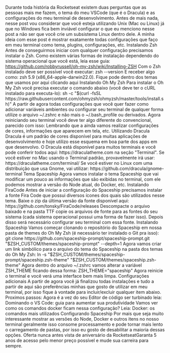 Durante toda história da Rocketseat existem duas perguntas que as pessoas mais me fazem, o tema do meu VSCode (que é o Dracula) e as configurações do meu terminal de desenvolvimento.
Antes de mais nada, nesse post vou considerar que você esteja utilizando Unix (Mac ou Linux) já que no Windows fica bem inviável configurar o que eu menciono nesse post a não ser que você crie um subsistema Linux dentro dele.
A minha ideia com esse post é mostrar exatamente todas configurações que faço em meu terminal como tema, plugins, configurações, etc.
Instalando Zsh
Antes de conseguirmos iniciar com qualquer configuração precisamos instalar o Zsh. Como existem várias formas de instalação dependendo do sistema operacional que você está, leia esse guia: https://github.com/robbyrussell/oh-my-zsh/wiki/Installing-ZSH
Com o Zsh instalado deve ser possível você executar:
zsh --version
E receber algo como: zsh 5.9 (x86_64-apple-darwin22.0).
Fique pode dentro dos temas que usamos por aqui clicando aqui
Instalando Oh My Zsh
Para instalar o Oh My Zsh você precisa executar o comando abaixo (você deve ter o cURL instalado para executa-lo):
sh -c "$(curl -fsSL https://raw.githubusercontent.com/ohmyzsh/ohmyzsh/master/tools/install.sh)"
A partir de agora todas configurações que você quer fazer como adicionar variáveis ambientes ou configurar seu terminal de qualquer forma utilize o arquivo ~/.zshrc e não mais o ~/.bash_profile ou derivados.
Agora reiniciando seu terminal você deve ter algo diferente do convencional, parecido com isso:
Lembrando que a ainda vamos realizar configurações de cores, informações que aparecem em tela, etc.
Utilizando Dracula
Dracula é um padrão de cores disponível para muitas aplicações de desenvolvimento e hoje utilizo esse esquema em boa parte dos apps em que desenvolvo.
O Dracula está disponível para muitos terminais e você pode conferir todos aqui: https://draculatheme.com na seção "Terminal".
Se você estiver no Mac usando o Terminal padrão, provavelmente irá usar: https://draculatheme.com/terminal/
Se você estiver no Linux com uma distribuição que usa Gnome, vai utilizar: https://github.com/dracula/gnome-terminal
Tema Spaceship
Agora vamos instalar o tema Spaceship que vai modificar um pouco as informações que são exibidas no terminal, com ele podemos mostrar a versão do Node atual, do Docker, etc.
Instalando FiraCode
Antes de iniciar a configuração do Spaceship precisamos instalar a fonte Fira Code que possui diversos ícones dos quais são utilizados nesse tema. Baixe o zip da última versão da fonte disponível aqui: https://github.com/tonsky/FiraCode/releases
Descompacte o arquivo baixado e na pasta TTF copie os arquivos de fonte para as fontes do seu sistema (cada sistema operacional possui uma forma de fazer isso).
Depois disso será necessário configurar seu terminal com essa fonte.
Instalando Spaceship
Vamos começar clonando o repositório do Spaceship em nossa pasta de themes do Oh My Zsh (é necessário ter instalado o Git pra isso):
git clone https://github.com/spaceship-prompt/spaceship-prompt.git "$ZSH_CUSTOM/themes/spaceship-prompt" --depth=1
Agora vamos criar um link simbólico para o arquivo do tema do Spaceship na pasta dos temas do Oh My Zsh:
ln -s "$ZSH_CUSTOM/themes/spaceship-prompt/spaceship.zsh-theme" "$ZSH_CUSTOM/themes/spaceship.zsh-theme"
Agora dentro do arquivo ~/.zshrc vamos alterar a variável ZSH_THEME ficando dessa forma:
ZSH_THEME="spaceship"
Agora reinicie o terminal e você verá uma interface bem mais limpa.
Configurações adicionais
A partir de agora você já finalizou todas instalações e tudo a partir de aqui são preferências minhas que gosto de utilizar em meu terminal, por isso fique à vontade para incluir/excluir qualquer item abaixo.
Proximos passos:
Agora é a vez do seu Editor de código ser turbinado leia: Dominando o VS Code: guia para aumentar sua produtividade
Vamos ver como os comandos docker ficam nessa configuração? Leia: Docker: os comandos mais utilizados
Configurando Spaceship
Por mais que seja muito interessante mostrar as versões do Node, Docker e outros itens no nosso terminal geralmente isso consome processamento e pode tornar mais lento o carregamento de pastas, por isso eu gosto de desabilitar a maioria dessas opções.
Oferta nunca antes vista de aniversário da RocketseatGaranta 5 anos de acesso pelo menor preço possível e mude sua carreira para sempre.
